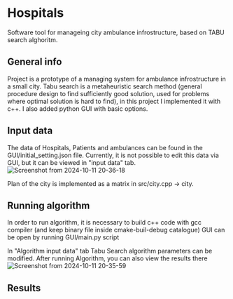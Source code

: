 # Hospitals

Software tool for manageing city ambulance infrostructure, based on TABU search alghoritm.

## General info
Project is a prototype of a managing system for ambulance infrostructure in a small city.
Tabu search is a metaheuristic search method (general procedure design to find sufficiently good solution,
used for problems where optimal solution is hard to find), in this project I implemented it with c++. 
I also added python GUI with basic options.

## Input data
The data of Hospitals, Patients and ambulances can be found in the GUI/initial_setting.json file. Currently, it is not
possible to edit this data via GUI, but it can be viewed in "input data" tab. 
![Screenshot from 2024-10-11 20-36-18](https://github.com/user-attachments/assets/660fe264-40fa-4e1b-b034-af708f294fe4)

Plan of the city is implemented as a matrix in src/city.cpp -> city.

## Running algorithm
In order to run algorithm, it is necessary to build c++ code with gcc compiler (and keep binary file inside cmake-buil-debug 
catalogue)
GUI can be open by running GUI/main.py script

In "Algorithm input data" tab Tabu Search algorithm parameters can be modified.
After running Algorithm, you can also view the results there
![Screenshot from 2024-10-11 20-35-59](https://github.com/user-attachments/assets/250d523c-53e7-4217-a3c5-57ef65372f9f)

## Results
